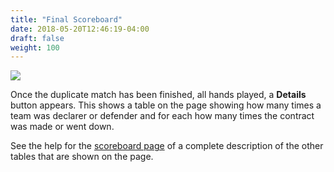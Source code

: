 ```yaml
---
title: "Final Scoreboard"
date: 2018-05-20T12:46:19-04:00
draft: false
weight: 100
---
```


<div class="withBorder">

<img src="../images/gen/Duplicate/FinalScoreboard.png" />

</div>

Once the duplicate match has been finished, all hands played, a **Details** button appears.  This shows a table on the page showing how many times a team was declarer or defender and for each how many times the contract was made or went down.

See the help for the [scoreboard page](scoreboardcomplete.html) of a complete description of the other tables that are shown on the page.
